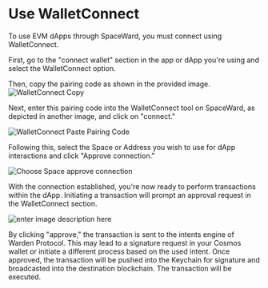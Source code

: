 ﻿---
sidebar_position: 8
---

# Use WalletConnect

To use EVM dApps through SpaceWard, you must connect using WalletConnect.

First, go to the "connect wallet" section in the app or dApp you're using and select the WalletConnect option.

Then, copy the pairing code as shown in the provided image.
![WalletConnect Copy](https://i.ibb.co/pf957KY/wc-copy.png)

Next, enter this pairing code into the WalletConnect tool on SpaceWard, as depicted in another image, and click on "connect."

![WalletConnect Paste Pairing Code](https://i.ibb.co/9wyKgYn/wc-paste.png)

Following this, select the Space or Address you wish to use for dApp interactions and click "Approve connection."

![Choose Space approve connection](https://i.ibb.co/DMBF2z4/wc-choose-space.png)

With the connection established, you're now ready to perform transactions within the dApp. Initiating a transaction will prompt an approval request in the WalletConnect section. 

![enter image description here](https://i.ibb.co/nR6sdNL/wc-approve.png)

By clicking "approve," the transaction is sent to the intents engine of Warden Protocol. This may lead to a signature request in your Cosmos wallet or initiate a different process based on the used intent. Once approved, the transaction will be pushed into the Keychain for signature and broadcasted into the destination blockchain. The transaction will be executed. 
